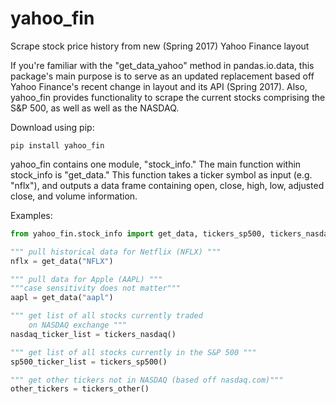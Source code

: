 # yahoo_fin
Scrape stock price history from new (Spring 2017) Yahoo Finance layout

If you're familiar with the "get_data_yahoo" method in pandas.io.data, this package's main purpose is to serve as an updated replacement
based off Yahoo Finance's recent change in layout and its API (Spring 2017).  Also, yahoo_fin provides functionality to scrape the current stocks comprising the S&P 500, as well as well as the NASDAQ. 

Download using pip:

```batch
pip install yahoo_fin
```

yahoo_fin contains one module, "stock_info."  The main function within stock_info is "get_data."  This function takes a ticker symbol as input (e.g. "nflx"), and outputs a data frame containing open, close, high, low, adjusted close, and volume information.  


Examples:

```python
from yahoo_fin.stock_info import get_data, tickers_sp500, tickers_nasdaq, tickers_other

""" pull historical data for Netflix (NFLX) """
nflx = get_data("NFLX")

""" pull data for Apple (AAPL) """
"""case sensitivity does not matter"""
aapl = get_data("aapl")

""" get list of all stocks currently traded
    on NASDAQ exchange """
nasdaq_ticker_list = tickers_nasdaq()

""" get list of all stocks currently in the S&P 500 """
sp500_ticker_list = tickers_sp500()

""" get other tickers not in NASDAQ (based off nasdaq.com)"""
other_tickers = tickers_other()


```
